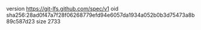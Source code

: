 version https://git-lfs.github.com/spec/v1
oid sha256:28ad0f47a7f28f06268779efd94e6057da1934a052b0b3d75473a8b89c587d23
size 2733
